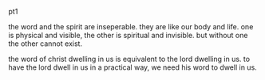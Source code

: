 pt1

the word and the spirit are inseperable. they are like our body and life. one is physical
and visible, the other is spiritual and invisible. but without one the other cannot exist.

the word of christ dwelling in us is equivalent to the lord dwelling in us. to have
the lord dwell in us in a practical way, we need his word to dwell in us.
